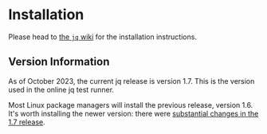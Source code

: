 # Installation

Please head to [the `jq` wiki][jq-wiki-install] for the installation instructions.

## Version Information

As of October 2023, the current jq release is version 1.7.
This is the version used in the online jq test runner.

Most Linux package managers will install the previous release, version 1.6.
It's worth installing the newer version: there were [substantial changes in the 1.7 release][release-notes-1.7].

[jq-wiki-install]: https://github.com/jqlang/jq/wiki/Installation
[release-notes-1.7]: https://github.com/jqlang/jq/releases/tag/jq-1.7
